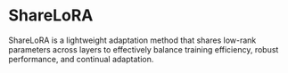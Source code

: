 # ShareLoRA
ShareLoRA is a lightweight adaptation method that shares low-rank parameters across layers to effectively balance training efficiency, robust performance, and continual adaptation.
